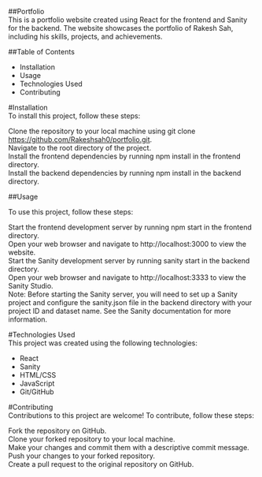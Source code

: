 ##Portfolio  
This is a portfolio website created using React for the frontend and Sanity for the backend. The website showcases the portfolio of Rakesh Sah, including his skills, projects, and achievements.  

##Table of Contents  
* Installation  
* Usage  
* Technologies Used  
* Contributing  

#Installation  
To install this project, follow these steps:  

Clone the repository to your local machine using git clone https://github.com/Rakeshsah0/portfolio.git.  
Navigate to the root directory of the project.  
Install the frontend dependencies by running npm install in the frontend directory.  
Install the backend dependencies by running npm install in the backend directory.  

##Usage  

To use this project, follow these steps:  

Start the frontend development server by running npm start in the frontend directory.  
Open your web browser and navigate to http://localhost:3000 to view the website.  
Start the Sanity development server by running sanity start in the backend directory.  
Open your web browser and navigate to http://localhost:3333 to view the Sanity Studio.  
Note: Before starting the Sanity server, you will need to set up a Sanity project and configure the sanity.json file in the backend directory with your project ID and dataset name. See the Sanity documentation for more information.  

#Technologies Used  
This project was created using the following technologies:  

* React  
* Sanity  
* HTML/CSS  
* JavaScript  
* Git/GitHub  

#Contributing  
Contributions to this project are welcome! To contribute, follow these steps:  

Fork the repository on GitHub.  
Clone your forked repository to your local machine.  
Make your changes and commit them with a descriptive commit message.  
Push your changes to your forked repository.  
Create a pull request to the original repository on GitHub.  
